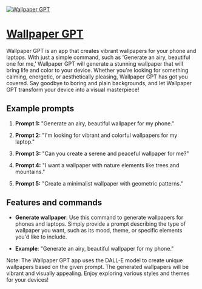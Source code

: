 [![Wallpaper GPT](https://files.oaiusercontent.com/file-JGA7BbhNzrWmWlsiOV1cWCjX?se=2123-10-17T18%3A18%3A18Z&sp=r&sv=2021-08-06&sr=b&rscc=max-age%3D31536000%2C%20immutable&rscd=attachment%3B%20filename%3DChatGPT.png&sig=Vdk2bZKbZ3QDjyFYazB3l2l4jqg95Nyinh44gScpKH8%3D)](https://chat.openai.com/g/g-iQQ6Qfd6j-wallpaper-gpt)

# [Wallpaper GPT](https://chat.openai.com/g/g-iQQ6Qfd6j-wallpaper-gpt)

Wallpaper GPT is an app that creates vibrant wallpapers for your phone and laptops. With just a simple command, such as 'Generate an airy, beautiful one for me,' Wallpaper GPT will generate a stunning wallpaper that will bring life and color to your device. Whether you're looking for something calming, energetic, or aesthetically pleasing, Wallpaper GPT has got you covered. Say goodbye to boring and plain backgrounds, and let Wallpaper GPT transform your device into a visual masterpiece!

## Example prompts

1. **Prompt 1:** "Generate an airy, beautiful wallpaper for my phone."

2. **Prompt 2:** "I'm looking for vibrant and colorful wallpapers for my laptop."

3. **Prompt 3:** "Can you create a serene and peaceful wallpaper for me?"

4. **Prompt 4:** "I want a wallpaper with nature elements like trees and mountains."

5. **Prompt 5:** "Create a minimalist wallpaper with geometric patterns."

## Features and commands

- **Generate wallpaper**: Use this command to generate wallpapers for phones and laptops. Simply provide a prompt describing the type of wallpaper you want, such as its mood, theme, or specific elements you'd like to include.

- **Example**: "Generate an airy, beautiful wallpaper for my phone."

Note: The Wallpaper GPT app uses the DALL-E model to create unique wallpapers based on the given prompt. The generated wallpapers will be vibrant and visually appealing. Enjoy exploring various styles and themes for your devices!